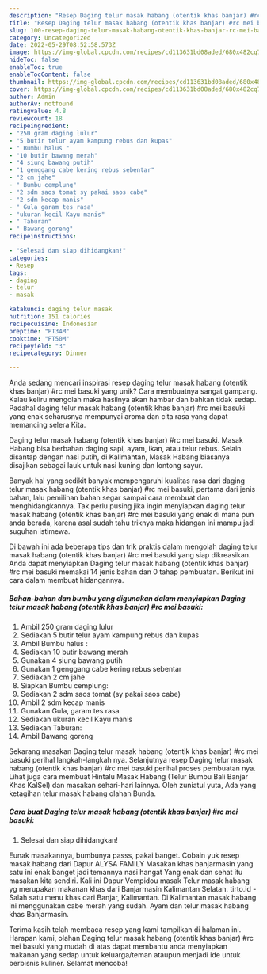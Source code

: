 ```yaml
---
description: "Resep Daging telur masak habang (otentik khas banjar) #rc mei basuki yang Lezat"
title: "Resep Daging telur masak habang (otentik khas banjar) #rc mei basuki yang Lezat"
slug: 100-resep-daging-telur-masak-habang-otentik-khas-banjar-rc-mei-basuki-yang-lezat
category: Uncategorized
date: 2022-05-29T08:52:58.573Z
image: https://img-global.cpcdn.com/recipes/cd113631bd08aded/680x482cq70/daging-telur-masak-habang-otentik-khas-banjar-rc-mei-basuki-foto-resep-utama.jpg
hideToc: false
enableToc: true
enableTocContent: false
thumbnail: https://img-global.cpcdn.com/recipes/cd113631bd08aded/680x482cq70/daging-telur-masak-habang-otentik-khas-banjar-rc-mei-basuki-foto-resep-utama.jpg
cover: https://img-global.cpcdn.com/recipes/cd113631bd08aded/680x482cq70/daging-telur-masak-habang-otentik-khas-banjar-rc-mei-basuki-foto-resep-utama.jpg
author: Admin
authorAv: notfound
ratingvalue: 4.8
reviewcount: 18
recipeingredient:
- "250 gram daging lulur"
- "5 butir telur ayam kampung rebus dan kupas"
- " Bumbu halus "
- "10 butir bawang merah"
- "4 siung bawang putih"
- "1 genggang cabe kering rebus sebentar"
- "2 cm jahe"
- " Bumbu cemplung"
- "2 sdm saos tomat sy pakai saos cabe"
- "2 sdm kecap manis"
- " Gula garam tes rasa"
- "ukuran kecil Kayu manis"
- " Taburan"
- " Bawang goreng"
recipeinstructions:

- "Selesai dan siap dihidangkan!"
categories:
- Resep
tags:
- daging
- telur
- masak

katakunci: daging telur masak 
nutrition: 151 calories
recipecuisine: Indonesian
preptime: "PT34M"
cooktime: "PT50M"
recipeyield: "3"
recipecategory: Dinner

---
```





Anda sedang mencari inspirasi resep daging telur masak habang (otentik khas banjar) #rc mei basuki yang unik? Cara membuatnya sangat gampang. Kalau keliru mengolah maka hasilnya akan hambar dan bahkan tidak sedap. Padahal daging telur masak habang (otentik khas banjar) #rc mei basuki yang enak seharusnya mempunyai aroma dan cita rasa yang dapat memancing selera Kita.





Daging telur masak habang (otentik khas banjar) #rc mei basuki. Masak Habang bisa berbahan daging sapi, ayam, ikan, atau telur rebus. Selain disantap dengan nasi putih, di Kalimantan, Masak Habang biasanya disajikan sebagai lauk untuk nasi kuning dan lontong sayur.

Banyak hal yang sedikit banyak mempengaruhi kualitas rasa dari daging telur masak habang (otentik khas banjar) #rc mei basuki, pertama dari jenis bahan, lalu pemilihan bahan segar sampai cara membuat dan menghidangkannya. Tak perlu pusing jika ingin menyiapkan daging telur masak habang (otentik khas banjar) #rc mei basuki yang enak di mana pun anda berada, karena asal sudah tahu triknya maka hidangan ini mampu jadi suguhan istimewa.






Di bawah ini ada beberapa tips dan trik praktis dalam mengolah daging telur masak habang (otentik khas banjar) #rc mei basuki yang siap dikreasikan. Anda dapat menyiapkan Daging telur masak habang (otentik khas banjar) #rc mei basuki memakai 14 jenis bahan dan 0 tahap pembuatan. Berikut ini cara dalam membuat hidangannya.

<!--inarticleads1-->

##### Bahan-bahan dan bumbu yang digunakan dalam menyiapkan Daging telur masak habang (otentik khas banjar) #rc mei basuki:

1. Ambil 250 gram daging lulur
1. Sediakan 5 butir telur ayam kampung rebus dan kupas
1. Ambil  Bumbu halus :
1. Sediakan 10 butir bawang merah
1. Gunakan 4 siung bawang putih
1. Gunakan 1 genggang cabe kering rebus sebentar
1. Sediakan 2 cm jahe
1. Siapkan  Bumbu cemplung:
1. Sediakan 2 sdm saos tomat (sy pakai saos cabe)
1. Ambil 2 sdm kecap manis
1. Gunakan  Gula, garam tes rasa
1. Sediakan ukuran kecil Kayu manis
1. Sediakan  Taburan:
1. Ambil  Bawang goreng


Sekarang masakan Daging telur masak habang (otentik khas banjar) #rc mei basuki perihal langkah-langkah nya. Selanjutnya resep Daging telur masak habang (otentik khas banjar) #rc mei basuki perihal proses pembuatan nya. Lihat juga cara membuat Hintalu Masak Habang (Telur Bumbu Bali Banjar Khas KalSel) dan masakan sehari-hari lainnya. Oleh zuniatul yuta, Ada yang ketagihan telur masak habang olahan Bunda. 

<!--inarticleads2-->

##### Cara buat Daging telur masak habang (otentik khas banjar) #rc mei basuki:


1. Selesai dan siap dihidangkan!

Eunak masakannya, bumbunya passs, pakai banget. Cobain yuk resep masak habang dari Dapur ALYSA FAMILY Masakan khas banjarmasin yang satu ini enak banget jadi temannya nasi hangat Yang enak dan sehat itu masakan kita sendiri. Kali ini Dapur Vempidou masak Telur masak habang yg merupakan makanan khas dari Banjarmasin Kalimantan Selatan. tirto.id - Salah satu menu khas dari Banjar, Kalimantan. Di Kalimantan masak habang ini menggunakan cabe merah yang sudah. Ayam dan telur masak habang khas Banjarmasin. 

Terima kasih telah membaca resep yang kami tampilkan di halaman ini. Harapan kami, olahan Daging telur masak habang (otentik khas banjar) #rc mei basuki yang mudah di atas dapat membantu anda menyiapkan makanan yang sedap untuk keluarga/teman ataupun menjadi ide untuk berbisnis kuliner. Selamat mencoba!
